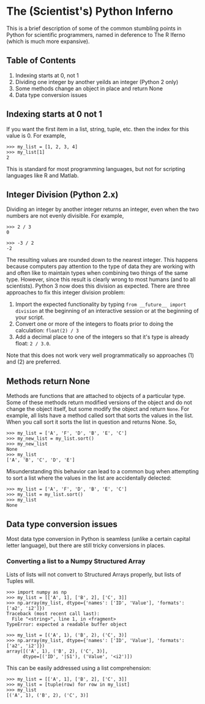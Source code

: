 The (Scientist's) Python Inferno
================================

This is a brief description of some of the common stumbling points in Python
for scientific programmers, named in deference to The R Iferno (which is much
more expansive).

Table of Contents
-----------------
1. Indexing starts at 0, not 1
2. Dividing one integer by another yeilds an integer (Python 2 only)
3. Some methods change an object in place and return None
4. Data type conversion issues

Indexing starts at 0 not 1
--------------------------

If you want the first item in a list, string, tuple, etc. then the index for
this value is 0. For example,

    >>> my_list = [1, 2, 3, 4]
    >>> my_list[1]
    2

This is standard for most programming languages, but not for scripting
languages like R and Matlab.

Integer Division (Python 2.x)
-----------------------------

Dividing an integer by another integer returns an integer, even when the
two numbers are not evenly divisible. For example,

    >>> 2 / 3
    0

    >>> -3 / 2
    -2

The resulting values are rounded down to the nearest integer.
This happens because computers pay attention to the type of data they are
working with and often like to maintain types when combining two things of
the same type. However, since this result is clearly wrong to most humans
(and to all scientists). Python 3 now does this division as expected.
There are three approaches to fix this integer division problem:

1. Import the expected functionality by typing ``from __future__ import division``
at the beginning of an interactive session or at the beginning of your script.
2. Convert one or more of the integers to floats prior to doing the calculation:
``float(2) / 3``
3. Add a decimal place to one of the integers so that it's type is already float:
``2 / 3.0``.

Note that this does not work very well programmatically so approaches (1)
and (2) are preferred.

Methods return None
-------------------

Methods are functions that are attached to objects of a particular type.
Some of these methods return modified versions of the object and do not change the
object itself, but some modify the object and return ``None``. For example,
all lists have a method called sort that sorts the values in the list.
When you call sort it sorts the list in question and returns None. So,

    >>> my_list = ['A', 'F', 'D', 'B', 'E', 'C']
    >>> my_new_list = my_list.sort()
    >>> my_new_list
    None
    >>> my_list
    ['A', 'B', 'C', 'D', 'E']

Misunderstanding this behavior can lead to a common bug when attempting to sort a
list where the values in the list are accidentally delected:

    >>> my_list = ['A', 'F', 'D', 'B', 'E', 'C']
    >>> my_list = my_list.sort()
    >>> my_list
    None

Data type conversion issues
---------------------------

Most data type conversion in Python is seamless (unlike a certain capital letter language),
but there are still tricky conversions in places.

### Converting a list to a Numpy Structured Array

Lists of lists will not convert to Structured Arrays properly, but lists of Tuples will.

    >>> import numpy as np
    >>> my_list = [['A', 1], ['B', 2], ['C', 3]]
    >>> np.array(my_list, dtype={'names': ['ID', 'Value'], 'formats': ['a2', 'i2']})
    Traceback (most recent call last):
      File "<string>", line 1, in <fragment>
    TypeError: expected a readable buffer object

    >>> my_list = [('A', 1), ('B', 2), ('C', 3)]
    >>> np.array(my_list, dtype={'names': ['ID', 'Value'], 'formats': ['a2', 'i2']})
    array([('A', 1), ('B', 2), ('C', 3)], 
          dtype=[('ID', '|S1'), ('Value', '<i2')])

This can be easily addressed using a list comprehension:

    >>> my_list = [['A', 1], ['B', 2], ['C', 3]]
    >>> my_list = [tuple(row) for row in my_list]
    >>> my_list
    [('A', 1), ('B', 2), ('C', 3)]